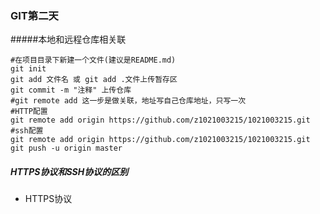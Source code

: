 ### GIT第二天

#####本地和远程仓库相关联

```
#在项目目录下新建一个文件(建议是README.md)
git init
git add 文件名 或 git add .文件上传暂存区
git commit -m "注释" 上传仓库
#git remote add 这一步是做关联，地址写自己仓库地址，只写一次
#HTTP配置
git remote add origin https://github.com/z1021003215/1021003215.git
#ssh配置
git remote add origin https://github.com/z1021003215/1021003215.git
git push -u origin master
```

##### HTTPS协议和SSH协议的区别

- HTTPS协议